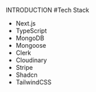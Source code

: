 INTRODUCTION
#Tech Stack
- Next.js
- TypeScript
- MongoDB
- Mongoose
- Clerk
- Cloudinary
- Stripe
- Shadcn
- TailwindCSS
